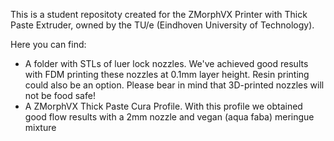 This is a student repositoty created for the ZMorphVX Printer with Thick Paste Extruder, owned by the TU/e (Eindhoven University of Technology).


Here you can find:
- A folder with STLs of luer lock nozzles. We've achieved good results with FDM printing these nozzles at 0.1mm layer height. Resin printing could also be an option. Please bear in mind that 3D-printed nozzles will not be food safe!
- A ZMorphVX Thick Paste Cura Profile. With this profile we obtained good flow results with a 2mm nozzle and vegan (aqua faba) meringue mixture
